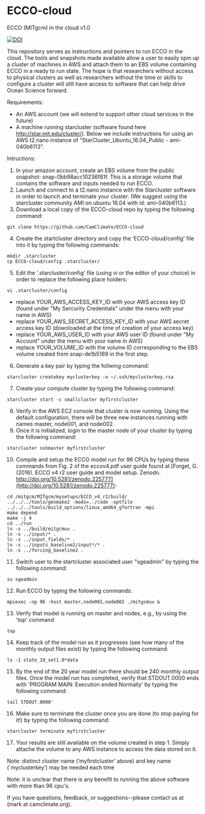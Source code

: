 # ECCO-cloud
ECCO (MITgcm) in the cloud v1.0

[![DOI](https://zenodo.org/badge/76081884.svg)](https://zenodo.org/badge/latestdoi/76081884)

This repository serves as instructions and pointers to run ECCO in the cloud.  The tools and snapshots made available allow a user to easily spin up a cluster of machines in AWS and attach them to an EBS volume containing ECCO in a ready to run state.  The hope is that researchers without access to physical clusters as well as researchers without the time or skills to configure a cluster will still have access to software that can help drive Ocean Science forward.

Requirements:
* An AWS account (we will extend to support other cloud services in the future)
* A machine running starcluster (software found here http://star.mit.edu/cluster/). Below we include instructions for using an AWS t2.nano instance of “StarCluster_Ubuntu_16.04_Public - ami-040b6113”.

Intructions:
1. In your amazon account, create an EBS volume from the public snapshot: snap-0bb98acc10236f81f.  This is a storage volume that contains the software and inputs needed to run ECCO. 
2. Launch and connect to a t2.nano instance with the Starcluster software in order to launch and terminate your cluster.  (We suggest using the starcluster community AMI on ubuntu 16.04 with id: ami-040b6113.)
3. Download a local copy of the ECCO-cloud repo by typing the following command:
```
git clone https://github.com/CamClimate/ECCO-cloud
```
4. Create the startcluster directory and copy the ‘ECCO-cloud/config' file into it by typing the following commands:
```
mkdir .starcluster
cp ECCO-cloud/config .starcluster/
```
5. Edit the '.starcluster/config' file (using vi or the editor of your choice) in order to replace the following place holders:
```
vi .starcluster/config
```
   * replace YOUR_AWS_ACCESS_KEY_ID with your AWS access key ID (found under "My Sercurity Credentials" under the menu with your name in AWS)
   * replace YOUR_AWS_SECRET_ACCESS_KEY_ID with your AWS secret access key ID (downloaded at the time of creation of your access key)
   * replace YOUR_AWS_USER_ID with your AWS user ID (found under "My Account" under the menu with your name in AWS)
   * replace YOUR_VOLUME_ID with the volume ID corresponding to the EBS volume created from snap-de1b5169 in the first step.
6. Generate a key pair by typing the follwing command:
```
starcluster createkey myclusterkey -o ~/.ssh/myclusterkey.rsa
```
7. Create your compute cluster by typing the following command:
```
starcluster start -c smallcluster myfirstcluster
```
8. Verify in the AWS EC2 console that cluster is now running. Using the default configuration, there will be three new instances running with names master, node001, and node002.
9. Once it is initialized, login to the master node of your cluster by typing the following command:
```
starcluster sshmaster myfirstcluster
```
10. Compile and setup the ECCO model run for 96 CPUs by typing these commands from Fig. 2 of the eccov4.pdf user guide found at [Forget, G. (2016). ECCO v4 r2 user guide and model setup. Zenodo. http://doi.org/10.5281/zenodo.225777](http://doi.org/10.5281/zenodo.225777):
```
cd /mitgcm/MITgcm/mysetups/ECCO_v4_r2/build/
../../../tools/genmake2 -mods=../code -optfile ../../../tools/build_options/linux_amd64_gfortran -mpi
make depend
make -j 4
cd ../run
ln -s ../build/mitgcmuv .
ln -s ../input/* .
ln -s ../input_fields/* .
ln -s ../inputs_baseline2/input*/* .
ln -s ../forcing_baseline2 .
```
11. Switch user to the startcluster associated user "sgeadmin" by typing the following command:
```
su sgeadmin
```
12. Run ECCO by typing the following commands:
```
mpiexec -np 96 -host master,node001,node002 ./mitgcmuv &
```
13. Verify that model is running on master and nodes, e.g., by using the 'top' command
```
top
```
14. Keep track of the model run as it progresses (see how many of the monthly output files exist) by typing the following command:
```
ls -1 state_2d_set1.0*data
```
15. By the end of the 20 year model run there should be 240 monthly output files.  Once the model run has completed, verify that STDOUT.0000 ends with 'PROGRAM MAIN: Execution ended Normally' by typing the following command: 
```
tail STDOUT.0000' 
```  
16. Make sure to terminate the cluster once you are done (to stop paying for it!) by typing the following command:
```
starcluster terminate myfirstcluster
```
17. Your results are still available on the volume created in step 1.  Simply attache the volume to any AWS instance to access the data stored on it.

Note: distinct cluster name (‘myfirstcluster’ above) and key name (`myclusterkey’) may be needed each time

Note: it is unclear that there is any benefit to running the above software with more than 96 cpu's.

If you have questions, feedback, or suggestions--please contact us at (mark at camclimate.org).



